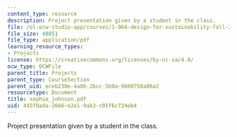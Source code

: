 ```yaml
---
content_type: resource
description: Project presentation given by a student in the class.
file: /ol-ocw-studio-app/courses/1-964-design-for-sustainability-fall-2006/445f0ada2666e2e19ab3c05f6c724eb4_sophie_johnson.pdf
file_size: 48851
file_type: application/pdf
learning_resource_types:
- Projects
license: https://creativecommons.org/licenses/by-nc-sa/4.0/
ocw_type: OCWFile
parent_title: Projects
parent_type: CourseSection
parent_uid: eceb230e-4a86-2bcc-5b0a-9b00758a86a2
resourcetype: Document
title: sophie_johnson.pdf
uid: 445f0ada-2666-e2e1-9ab3-c05f6c724eb4
---
```

Project presentation given by a student in the class.